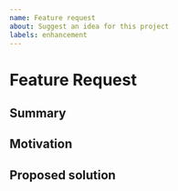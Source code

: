 ```yaml
---
name: Feature request
about: Suggest an idea for this project
labels: enhancement
---
```


# Feature Request

## Summary

## Motivation

## Proposed solution
